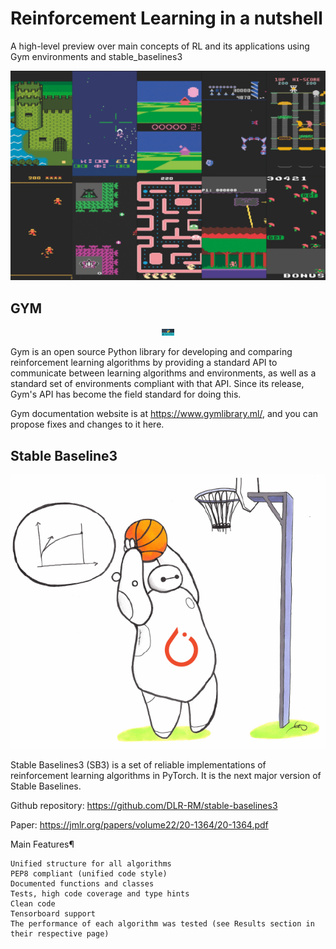 # Reinforcement Learning in a nutshell
A high-level preview over main concepts of RL and its applications using Gym environments and stable_baselines3
<p align="center">
  <img src="https://github.com/EssamMohamedAbo-ElMkarem/Reinforcement-Learning-in-a-nutshell/blob/main/images/envs.png" />
</p>


## GYM
<p align="center">
  <img src="https://github.com/EssamMohamedAbo-ElMkarem/Reinforcement-Learning-in-a-nutshell/blob/main/images/gym.jpg", style="width:20px;"/>
</p>

Gym is an open source Python library for developing and comparing reinforcement learning algorithms by providing a standard API to communicate between learning algorithms and environments, as well as a standard set of environments compliant with that API. Since its release, Gym's API has become the field standard for doing this.

Gym documentation website is at https://www.gymlibrary.ml/, and you can propose fixes and changes to it here.

## Stable Baseline3
<p align="center">
  <img src="https://github.com/EssamMohamedAbo-ElMkarem/Reinforcement-Learning-in-a-nutshell/blob/main/images/stable.png" />
</p>
Stable Baselines3 (SB3) is a set of reliable implementations of reinforcement learning algorithms in PyTorch. It is the next major version of Stable Baselines.

Github repository: https://github.com/DLR-RM/stable-baselines3

Paper: https://jmlr.org/papers/volume22/20-1364/20-1364.pdf

Main Features¶

    Unified structure for all algorithms
    PEP8 compliant (unified code style)
    Documented functions and classes
    Tests, high code coverage and type hints
    Clean code
    Tensorboard support
    The performance of each algorithm was tested (see Results section in their respective page)

